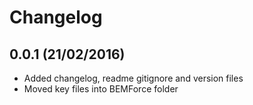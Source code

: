 # Changelog
## 0.0.1 (21/02/2016)
 - Added changelog, readme gitignore and version files
 - Moved key files into BEMForce folder
